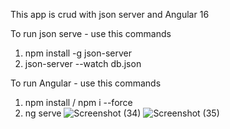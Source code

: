 This app is crud with json server and Angular 16

To run json serve - use this commands
1. npm install -g json-server  
2. json-server --watch db.json


To run Angular - use this commands
1. npm install / npm i --force
2. ng serve
![Screenshot (34)](https://github.com/praveen2Code/employee-crud/assets/55030717/430debf0-9bf2-4c38-8512-886758d71162)
![Screenshot (35)](https://github.com/praveen2Code/employee-crud/assets/55030717/cdee1c30-d390-4152-b371-36c568a397ee)
